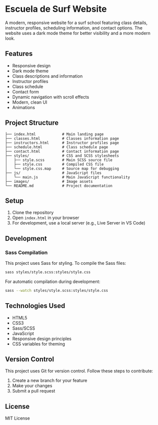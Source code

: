 # Escuela de Surf Website

A modern, responsive website for a surf school featuring class details, instructor profiles, scheduling information, and contact options. The website uses a dark mode theme for better visibility and a more modern look.

## Features

- Responsive design
- Dark mode theme
- Class descriptions and information
- Instructor profiles
- Class schedule
- Contact form
- Dynamic navigation with scroll effects
- Modern, clean UI
- Animations

## Project Structure

```
├── index.html            # Main landing page
├── classes.html          # Classes information page
├── instructors.html      # Instructor profiles page
├── schedule.html         # Class schedule page
├── contact.html          # Contact information page
├── styles/               # CSS and SCSS stylesheets
│   ├── style.scss        # Main SCSS source file
│   ├── style.css         # Compiled CSS file
│   └── style.css.map     # Source map for debugging
├── js/                   # JavaScript files
│   └── main.js           # Main JavaScript functionality
├── images/               # Image assets
└── README.md             # Project documentation
```

## Setup

1. Clone the repository
2. Open `index.html` in your browser
3. For development, use a local server (e.g., Live Server in VS Code)

## Development

### Sass Compilation

This project uses Sass for styling. To compile the Sass files:

```bash
sass styles/style.scss:styles/style.css
```

For automatic compilation during development:

```bash
sass --watch styles/style.scss:styles/style.css
```

## Technologies Used

- HTML5
- CSS3
- Sass/SCSS
- JavaScript
- Responsive design principles
- CSS variables for theming

## Version Control

This project uses Git for version control. Follow these steps to contribute:

1. Create a new branch for your feature
2. Make your changes
3. Submit a pull request

## License

MIT License 